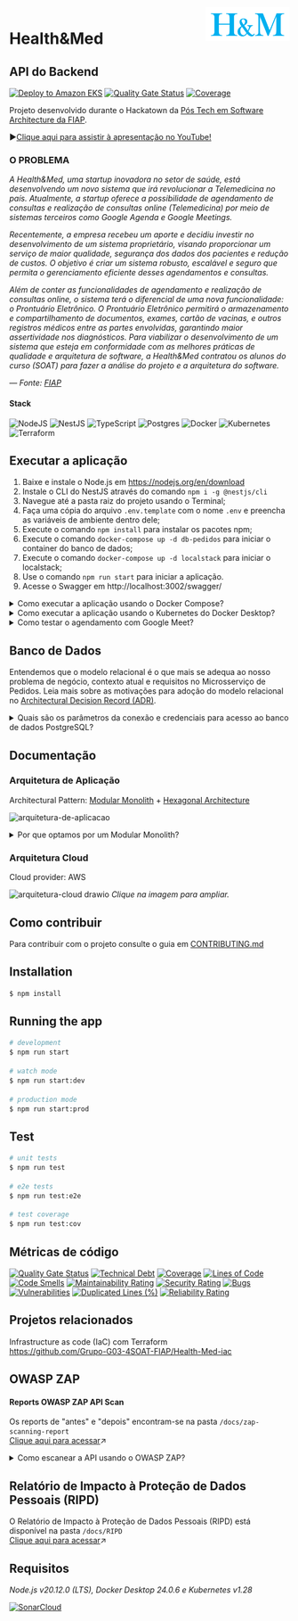 <img src="https://github.com/Grupo-G03-4SOAT-FIAP/Health-Med-api/raw/main/docs/img/H-and-M-logo.png" alt="Health&Med" title="Health&Med" align="right" height="60" />

# Health&Med
## API do Backend

[![Deploy to Amazon EKS](https://github.com/Grupo-G03-4SOAT-FIAP/Health-Med-api/actions/workflows/deploy.yml/badge.svg)](https://github.com/Grupo-G03-4SOAT-FIAP/Health-Med-api/actions/workflows/deploy.yml)
[![Quality Gate Status](https://sonarcloud.io/api/project_badges/measure?project=Grupo-G03-4SOAT-FIAP_Health-Med-api&metric=alert_status)](https://sonarcloud.io/summary/new_code?id=Grupo-G03-4SOAT-FIAP_Health-Med-api)
[![Coverage](https://sonarcloud.io/api/project_badges/measure?project=Grupo-G03-4SOAT-FIAP_Health-Med-api&metric=coverage)](https://sonarcloud.io/summary/new_code?id=Grupo-G03-4SOAT-FIAP_Health-Med-api)

Projeto desenvolvido durante o Hackatown da [Pós Tech em Software Architecture da FIAP](https://postech.fiap.com.br/curso/software-architecture/).

▶️[Clique aqui para assistir à apresentação no YouTube!](https://www.youtube.com/@BOPEtechFIAP)

### O PROBLEMA

*A Health&Med, uma startup inovadora no setor de saúde, está desenvolvendo um novo sistema que irá revolucionar a Telemedicina no país. Atualmente, a startup oferece a possibilidade de agendamento de consultas e realização de consultas online (Telemedicina) por meio de sistemas terceiros como Google Agenda e Google Meetings.*

*Recentemente, a empresa recebeu um aporte e decidiu investir no desenvolvimento de um sistema proprietário, visando proporcionar um serviço de maior qualidade, segurança dos dados dos pacientes e redução de custos. O objetivo é criar um sistema robusto, escalável e seguro que permita o gerenciamento eficiente desses agendamentos e consultas.*

*Além de conter as funcionalidades de agendamento e realização de consultas online, o sistema terá o diferencial de uma nova funcionalidade: o Prontuário Eletrônico. O Prontuário Eletrônico permitirá o armazenamento e compartilhamento de documentos, exames, cartão de vacinas, e outros registros médicos entre as partes envolvidas, garantindo maior assertividade nos 
diagnósticos. Para viabilizar o desenvolvimento de um sistema que esteja em conformidade com as melhores práticas de qualidade e arquitetura de software, a Health&Med contratou os alunos do curso (SOAT) para fazer a análise do projeto e a arquitetura do software.*

*— Fonte: [FIAP](https://www.fiap.com.br/)*

#### Stack

![NodeJS](https://img.shields.io/badge/node.js-6DA55F?style=for-the-badge&logo=node.js&logoColor=white)
![NestJS](https://img.shields.io/badge/nestjs-%23E0234E.svg?style=for-the-badge&logo=nestjs&logoColor=white)
![TypeScript](https://img.shields.io/badge/typescript-%23007ACC.svg?style=for-the-badge&logo=typescript&logoColor=white)
![Postgres](https://img.shields.io/badge/postgres-%23316192.svg?style=for-the-badge&logo=postgresql&logoColor=white)
![Docker](https://img.shields.io/badge/docker-%230db7ed.svg?style=for-the-badge&logo=docker&logoColor=white)
![Kubernetes](https://img.shields.io/badge/kubernetes-%23326ce5.svg?style=for-the-badge&logo=kubernetes&logoColor=white)
![Terraform](https://img.shields.io/badge/terraform-%235835CC.svg?style=for-the-badge&logo=terraform&logoColor=white)

## Executar a aplicação

1. Baixe e instale o Node.js em https://nodejs.org/en/download
2. Instale o CLI do NestJS através do comando `npm i -g @nestjs/cli`
3. Navegue até a pasta raiz do projeto usando o Terminal;
4. Faça uma cópia do arquivo `.env.template` com o nome `.env` e preencha as variáveis de ambiente dentro dele;
5. Execute o comando `npm install` para instalar os pacotes npm;
6. Execute o comando `docker-compose up -d db-pedidos` para iniciar o container do banco de dados;
7. Execute o comando `docker-compose up -d localstack` para iniciar o localstack;
8. Use o comando `npm run start` para iniciar a aplicação.
9. Acesse o Swagger em http://localhost:3002/swagger/

<details>

<summary>Como executar a aplicação usando o Docker Compose?</summary>

## Executar a aplicação usando o Docker Compose

1. Clone este repositório;
2. Navegue até a pasta raiz do projeto usando o Terminal;
3. Faça uma cópia do arquivo `.env.template` com o nome `.env` e preencha as variáveis de ambiente dentro dele;
4. Execute o comando `docker-compose up -d --build --force-recreate`
5. Acesse o Swagger em http://localhost:3002/swagger/

</details>

<details>

<summary>Como executar a aplicação usando o Kubernetes do Docker Desktop?</summary>

## Executar a aplicação usando o Kubernetes do Docker Desktop

1. Clone este repositório;
2. Navegue até a pasta raiz do projeto usando o Terminal;
3. Use o comando `docker build -t Health-Med-api:latest .` para gerar a imagem de container da aplicação;
4. Use o comando `kubectl apply -f k8s/development/postgres/namespace.yaml -f k8s/development/postgres/pvc-pv.yaml -f k8s/development/postgres/config.yaml -f k8s/development/postgres/secrets.yaml -f k8s/development/postgres/deployment.yaml -f k8s/development/postgres/service.yaml` para fazer deploy do banco de dados;
5. Use o comando `kubectl apply -f k8s/development/api/namespace.yaml -f k8s/development/api/config.yaml -f k8s/development/api/secrets.yaml -f k8s/development/api/deployment.yaml -f k8s/development/api/service.yaml -f k8s/development/api/hpa.yaml` para fazer deploy da aplicação;
6. Acesse o Swagger em http://localhost:3002/swagger/

> Para remover a aplicação do Kubernetes, use o comando `kubectl delete namespace rms`

#### Sobre os Secrets do Kubernetes

Em seu ambiente de desenvolvimento, por questão de segurança, abra os arquivos `/k8s/development/postgres/secrets.yaml` e `/k8s/development/api/secrets.yaml` na pasta `/k8s/development` e preencha os valores sensíveis manualmente.

> No ambiente de produção os Secrets do Kubernetes são gerenciados pelo AWS Secrets Manager.

Para mais informações visite a página [Boas práticas para secrets do Kubernetes](https://kubernetes.io/docs/concepts/security/secrets-good-practices/#avoid-sharing-secret-manifests).

</details>

<details>

<summary>Como testar o agendamento com Google Meet?</summary>

## Instruções para testar o agendamento de consultas com o Google Meet

Para testar o agendamento de consultas com o Google Meet siga o passo a passo disponível na documentação da [Google Meet REST API](https://developers.google.com/meet/api/guides/overview).

</details>

## Banco de Dados

Entendemos que o modelo relacional é o que mais se adequa ao nosso problema de negócio, contexto atual e requisitos no Microsserviço de Pedidos. Leia mais sobre as motivações para adoção do modelo relacional no [Architectural Decision Record (ADR)](https://github.com/Grupo-G03-4SOAT-FIAP/Health-Med-api/wiki/Decis%C3%A3o-de-Arquitetura-para-Banco-de-Dados-da-API-RMS).

<details>

<summary>Quais são os parâmetros da conexão e credenciais para acesso ao banco de dados PostgreSQL?</summary>

<br>

Você pode conectar-se a instância de banco de dados PostgreSQL usando o [pgAdmin](https://www.pgadmin.org/download/), o terminal através do [psql](https://www.postgresql.org/download/), ou qualquer outra IDE ou ferramenta compatível.

> Host: localhost\
> Porta: 5432 (padrão)\
> Usuário: pguser\
> Senha: pgpwd\
> DB name: rms

</details>

## Documentação

### Arquitetura de Aplicação

Architectural Pattern: [Modular Monolith](https://www.milanjovanovic.tech/blog/what-is-a-modular-monolith) + [Hexagonal Architecture](https://alistair.cockburn.us/hexagonal-architecture/)

![arquitetura-de-aplicacao](https://github.com/user-attachments/assets/48c77bcc-2db1-4827-83a4-fa81a9c59c78)

<details>

<summary>Por que optamos por um Modular Monolith?</summary>

## Modular Monolith

Ao optar por um monolito modular... [colocar explicação aqui]

</details>

### Arquitetura Cloud

Cloud provider: AWS

![arquitetura-cloud drawio](https://github.com/user-attachments/assets/786abbc1-c27d-4419-a2f8-df2de9c98f34)
*Clique na imagem para ampliar.*

## Como contribuir

Para contribuir com o projeto consulte o guia em [CONTRIBUTING.md](CONTRIBUTING.md)

## Installation

```bash
$ npm install
```

## Running the app

```bash
# development
$ npm run start

# watch mode
$ npm run start:dev

# production mode
$ npm run start:prod
```

## Test

```bash
# unit tests
$ npm run test

# e2e tests
$ npm run test:e2e

# test coverage
$ npm run test:cov
```

## Métricas de código

[![Quality Gate Status](https://sonarcloud.io/api/project_badges/measure?project=Grupo-G03-4SOAT-FIAP_Health-Med-api&metric=alert_status)](https://sonarcloud.io/summary/new_code?id=Grupo-G03-4SOAT-FIAP_Health-Med-api)
[![Technical Debt](https://sonarcloud.io/api/project_badges/measure?project=Grupo-G03-4SOAT-FIAP_Health-Med-api&metric=sqale_index)](https://sonarcloud.io/summary/new_code?id=Grupo-G03-4SOAT-FIAP_Health-Med-api)
[![Coverage](https://sonarcloud.io/api/project_badges/measure?project=Grupo-G03-4SOAT-FIAP_Health-Med-api&metric=coverage)](https://sonarcloud.io/summary/new_code?id=Grupo-G03-4SOAT-FIAP_Health-Med-api)
[![Lines of Code](https://sonarcloud.io/api/project_badges/measure?project=Grupo-G03-4SOAT-FIAP_Health-Med-api&metric=ncloc)](https://sonarcloud.io/summary/new_code?id=Grupo-G03-4SOAT-FIAP_Health-Med-api)
[![Code Smells](https://sonarcloud.io/api/project_badges/measure?project=Grupo-G03-4SOAT-FIAP_Health-Med-api&metric=code_smells)](https://sonarcloud.io/summary/new_code?id=Grupo-G03-4SOAT-FIAP_Health-Med-api)
[![Maintainability Rating](https://sonarcloud.io/api/project_badges/measure?project=Grupo-G03-4SOAT-FIAP_Health-Med-api&metric=sqale_rating)](https://sonarcloud.io/summary/new_code?id=Grupo-G03-4SOAT-FIAP_Health-Med-api)
[![Security Rating](https://sonarcloud.io/api/project_badges/measure?project=Grupo-G03-4SOAT-FIAP_Health-Med-api&metric=security_rating)](https://sonarcloud.io/summary/new_code?id=Grupo-G03-4SOAT-FIAP_Health-Med-api)
[![Bugs](https://sonarcloud.io/api/project_badges/measure?project=Grupo-G03-4SOAT-FIAP_Health-Med-api&metric=bugs)](https://sonarcloud.io/summary/new_code?id=Grupo-G03-4SOAT-FIAP_Health-Med-api)
[![Vulnerabilities](https://sonarcloud.io/api/project_badges/measure?project=Grupo-G03-4SOAT-FIAP_Health-Med-api&metric=vulnerabilities)](https://sonarcloud.io/summary/new_code?id=Grupo-G03-4SOAT-FIAP_Health-Med-api)
[![Duplicated Lines (%)](https://sonarcloud.io/api/project_badges/measure?project=Grupo-G03-4SOAT-FIAP_Health-Med-api&metric=duplicated_lines_density)](https://sonarcloud.io/summary/new_code?id=Grupo-G03-4SOAT-FIAP_Health-Med-api)
[![Reliability Rating](https://sonarcloud.io/api/project_badges/measure?project=Grupo-G03-4SOAT-FIAP_Health-Med-api&metric=reliability_rating)](https://sonarcloud.io/summary/new_code?id=Grupo-G03-4SOAT-FIAP_Health-Med-api)

## Projetos relacionados

Infrastructure as code (IaC) com Terraform\
https://github.com/Grupo-G03-4SOAT-FIAP/Health-Med-iac

## OWASP ZAP

#### Reports OWASP ZAP API Scan
Os reports de "antes" e "depois" encontram-se na pasta `/docs/zap-scanning-report`\
[Clique aqui para acessar](https://github.com/Grupo-G03-4SOAT-FIAP/Health-Med-api/tree/main/docs/zap-scanning-report)↗️

<details>

<summary>Como escanear a API usando o OWASP ZAP?</summary>

### ZAP - API Scan

Para escanear todos os endpoints da API em busca de vulnerabilidades siga o passo a passo abaixo.

1. Execute a aplicação usando o Docker Compose;
2. Execute o comando abaixo:
```bash
docker run --name zap --network host -v $(pwd):/zap/wrk/:rw -t zaproxy/zap-stable zap-api-scan.py -t http://localhost:3002/swagger-json -f openapi -r report.html
```

> Substitua os parenteses em `$(pwd)` por chaves `${pwd}` no Windows.

O report em formato HTML será gerado no diretório atual.

[Clique aqui](https://www.zaproxy.org/docs/docker/api-scan/) para obter mais informações sobre o API Scan do ZAP.

</details>

## Relatório de Impacto à Proteção de Dados Pessoais (RIPD)

O Relatório de Impacto à Proteção de Dados Pessoais (RIPD) está disponível na pasta `/docs/RIPD`\
[Clique aqui para acessar](https://github.com/Grupo-G03-4SOAT-FIAP/Health-Med-api/tree/main/docs/RPID)↗️

## Requisitos

*Node.js v20.12.0 (LTS), Docker Desktop 24.0.6 e Kubernetes v1.28*

[![SonarCloud](https://sonarcloud.io/images/project_badges/sonarcloud-white.svg)](https://sonarcloud.io/summary/new_code?id=Grupo-G03-4SOAT-FIAP_Health-Med-api)
